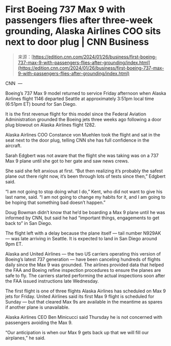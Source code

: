 <!--yml
category: 未分类
date: 2024-05-27 15:15:20
-->

# First Boeing 737 Max 9 with passengers flies after three-week grounding, Alaska Airlines COO sits next to door plug | CNN Business

> 来源：[https://edition.cnn.com/2024/01/26/business/first-boeing-737-max-9-with-passengers-flies-after-grounding/index.html](https://edition.cnn.com/2024/01/26/business/first-boeing-737-max-9-with-passengers-flies-after-grounding/index.html)

CNN  — 

Boeing’s 737 Max 9 model returned to service Friday afternoon when Alaska Airlines flight 1146 departed Seattle at approximately 3:51pm local time (6:51pm ET) bound for San Diego.

It is the first revenue flight for this model since the Federal Aviation Administration grounded the Boeing jets three weeks ago following a door plug blowout on Alaska Airlines flight 1282.

Alaska Airlines COO Constance von Muehlen took the flight and sat in the seat next to the door plug, telling CNN she has full confidence in the aircraft.

Sarah Edgbert was not aware that the flight she was taking was on a 737 Max 9 plane until she got to her gate and saw news crews.

She said she felt anxious at first. “But then realizing it’s probably the safest plane out there right now, it’s been through lots of tests since then,” Edgbert said.

“I am not going to stop doing what I do,” Kent, who did not want to give his last name, said. “I am not going to change my habits for it, and I am going to be hoping that something bad doesn’t happen.”

Doug Bowman didn’t know that he’d be boarding a Max 9 plane until he was informed by CNN, but said he had “important things, engagements to get back to” in San Diego.

The flight left with a delay because the plane itself — tail number N929AK — was late arriving in Seattle. It is expected to land in San Diego around 9pm ET.

Alaska and United Airlines — the two US carriers operating this version of Boeing’s latest 737 generation — have been canceling hundreds of flights daily since the Max 9 was grounded. The airlines provided data that helped the FAA and Boeing refine inspection procedures to ensure the planes are safe to fly. The carriers started performing the actual inspections soon after the FAA issued instructions late Wednesday.

The first flight is one of three flights Alaska Airlines has scheduled on Max 9 jets for Friday. United Airlines said its first Max 9 flight is scheduled for Sunday — but that cleared Max 9s are available in the meantime as spares if another plane is unavailable.

Alaska Airlines CEO Ben Minicucci said Thursday he is not concerned with passengers avoiding the Max 9.

“Our anticipation is when our Max 9 gets back up that we will fill our airplanes,” he said.